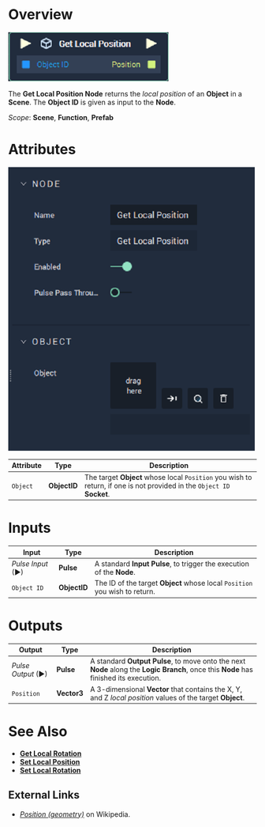 # Overview

![The Get Local Position Node.](../../../.gitbook/assets/node-get-local-position.png)

The **Get Local Position Node** returns the *local position* of an **Object** in a **Scene**. The **Object ID** is given as input to the **Node**.

*Scope*: **Scene**, **Function**, **Prefab**

# Attributes

![The Get Local Position Node Attributes.](../../../.gitbook/assets/node-get-local-position-attr.png)

|Attribute|Type|Description|
|---|---|---|
|`Object`|**ObjectID**|The target **Object** whose local `Position` you wish to return, if one is not provided in the `Object ID` **Socket**.|

# Inputs

|Input|Type|Description|
|---|---|---|
|*Pulse Input* (►)|**Pulse**|A standard **Input Pulse**, to trigger the execution of the **Node**.|
| `Object ID` | **ObjectID** | The ID of the target **Object** whose local `Position` you wish to return. |

# Outputs

|Output|Type|Description|
|---|---|---|
|*Pulse Output* (►)|**Pulse**|A standard **Output Pulse**, to move onto the next **Node** along the **Logic Branch**, once this **Node** has finished its execution.|
| `Position` | **Vector3** | A 3-dimensional **Vector** that contains the X, Y, and Z _local position_ values of the target **Object**. |

# See Also

<!-- * [**Global and Local Transforms**]() -->
* [**Get Local Rotation**](get-local-rotation.md)
* [**Set Local Position**](set-local-position.md)
* [**Set Local Rotation**](set-local-rotation.md)

## External Links

* [_Position \(geometry\)_](https://en.wikipedia.org/wiki/Position_%28geometry%29) on Wikipedia.